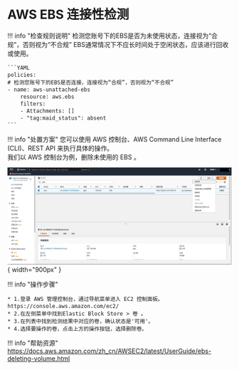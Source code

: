 # AWS EBS 连接性检测

!!! info "检查规则说明"
    检测您账号下的EBS是否为未使用状态，连接视为“合规”，否则视为“不合规”
    EBS通常情况下不应长时间处于空闲状态，应该进行回收或使用。

    ```YAML
    policies:
    # 检测您账号下的EBS是否连接，连接视为“合规”，否则视为“不合规”
    - name: aws-unattached-ebs
        resource: aws.ebs
        filters:
        - Attachments: []
        - "tag:maid_status": absent
    ```

!!! info "处置方案"
    您可以使用 AWS 控制台、AWS Command Line Interface (CLI)、REST API 来执行具体的操作。   
    我们以 AWS 控制台为例，删除未使用的 EBS 。

![处置方案](../../img/suggest/aws/unattachedebs.jpg){ width="900px" }

!!! info "操作步骤"

    * 1.登录 AWS 管理控制台，通过导航菜单进入 EC2 控制面板。 https://console.aws.amazon.com/ec2/ 
    * 2.在左侧菜单中找到Elastic Block Store > 卷 。
    * 3.在列表中找到检测结果中对应的卷，确认状态是'可用'。
    * 4.选择要操作的卷，点击上方的操作按钮，选择删除卷。



!!! info "帮助资源"
    https://docs.aws.amazon.com/zh_cn/AWSEC2/latest/UserGuide/ebs-deleting-volume.html
